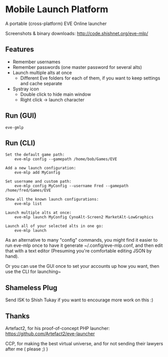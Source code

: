 Mobile Launch Platform
======================

A portable (cross-platform) EVE Online launcher

Screenshots & binary downloads: http://code.shishnet.org/eve-mlp/

Features
--------
- Remember usernames
- Remember passwords (one master password for several alts)
- Launch multiple alts at once
  - Different Eve folders for each of them, if you want to keep settings and cache separate
- Systray icon
  - Double click to hide main window
  - Right click -> launch character

Run (GUI)
---------
```
eve-gmlp
```

Run (CLI)
---------
```
Set the default game path:
    eve-mlp config --gamepath /home/bob/Games/EVE

Add a new launch configuration:
    eve-mlp add MyConfig

Set username and custom path:
    eve-mlp config MyConfig --username Fred --gamepath /home/fred/Games/EVE

Show all the known launch configurations:
    eve-mlp list

Launch multiple alts at once:
    eve-mlp launch MyConfig CynoAlt-Screen2 MarketAlt-LowGraphics

Launch all of your selected alts in one go:
    eve-mlp launch
```

As an alternative to many "config" commands, you might find it easier to run
eve-mlp once to have it generate ~/.config/eve-mlp.conf, and then edit that
with a text editor (Presuming you're comfortable editing JSON by hand).

Or you can use the GUI once to set your accounts up how you want, then use
the CLI for launching~

Shameless Plug
--------------
Send ISK to Shish Tukay if you want to encourage more work on this :)

Thanks
------
Artefact2, for his proof-of-concept PHP launcher: https://github.com/Artefact2/eve-launcher

CCP, for making the best virtual universe, and for not sending their lawyers after me ( please ;) )
